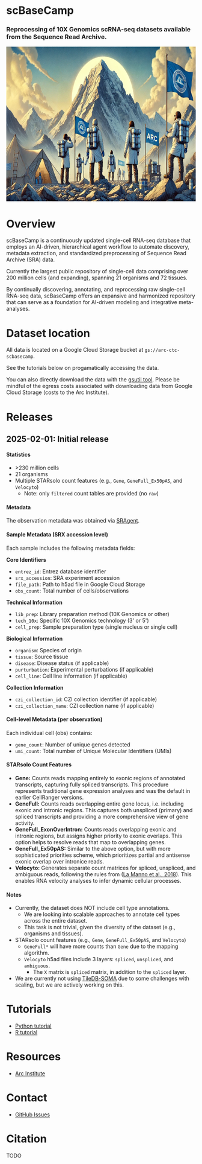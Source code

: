 scBaseCamp
==========

### Reprocessing of 10X Genomics scRNA-seq datasets available from the Sequence Read Archive.

<a href="https://arcinstitute.org/manuscripts//scBaseCamp">
  <img src="./img/scBaseCamp1.png" alt="scBaseCamp" width="720" height="410">
</a>


# Overview

scBaseCamp is a continuously updated single-cell RNA-seq database that employs an AI-driven, hierarchical agent workflow to automate discovery, metadata extraction, and standardized preprocessing of Sequence Read Archive (SRA) data.

Currently the largest public repository of single-cell data comprising over 200 million cells (and expanding), spanning 21 organisms and 72 tissues.

By continually discovering, annotating, and reprocessing raw single-cell RNA-seq data, scBaseCamp offers an expansive and harmonized repository that can serve as a foundation for AI-driven modeling and integrative meta-analyses.


# Dataset location

All data is located on a Google Cloud Storage bucket at `gs://arc-ctc-scbasecamp`.

See the tutorials below on progamatically accessing the data.

You can also directly download the data with the [gsutil tool](https://cloud.google.com/storage/docs/gsutil).
Please be mindful of the egress costs associated with downloading data from Google Cloud Storage (costs to the Arc Institute).


# Releases

## 2025-02-01: Initial release

#### Statistics

* \>230 million cells
* 21 organisms
* Multiple STARsolo count features (e.g., `Gene`, `GeneFull_Ex50pAS`, and `Velocyto`)
  * Note: only `filtered` count tables are provided (no `raw`)

#### Metadata

The observation metadata was obtained via [SRAgent](https://github.com/ArcInstitute/SRAgent).

#### Sample Metadata (SRX accession level)

Each sample includes the following metadata fields:

**Core Identifiers**
* `entrez_id`: Entrez database identifier
* `srx_accession`: SRA experiment accession
* `file_path`: Path to h5ad file in Google Cloud Storage
* `obs_count`: Total number of cells/observations

**Technical Information**
* `lib_prep`: Library preparation method (10X Genomics or other)
* `tech_10x`: Specific 10X Genomics technology (3' or 5')
* `cell_prep`: Sample preparation type (single nucleus or single cell)

**Biological Information**
* `organism`: Species of origin
* `tissue`: Source tissue
* `disease`: Disease status (if applicable)
* `purturbation`: Experimental perturbations (if applicable)
* `cell_line`: Cell line information (if applicable)

**Collection Information**
* `czi_collection_id`: CZI collection identifier (if applicable)
* `czi_collection_name`: CZI collection name (if applicable)

#### Cell-level Metadata (per observation)

Each individual cell (obs) contains:
* `gene_count`: Number of unique genes detected
* `umi_count`: Total number of Unique Molecular Identifiers (UMIs)

#### STARsolo Count Features

* **Gene:** Counts reads mapping entirely to exonic regions of annotated transcripts, capturing fully spliced
transcripts. This procedure represents traditional gene expression analyses and was the default in earlier
CellRanger versions.
* **GeneFull:** Counts reads overlapping entire gene locus, i.e. including exonic and intronic regions. This
captures both unspliced (primary) and spliced transcripts and providing a more comprehensive view of
gene activity.
* **GeneFull_ExonOverIntron:** Counts reads overlapping exonic and intronic regions, but assigns higher
priority to exonic overlaps. This option helps to resolve reads that map to overlapping genes.
* **GeneFull_Ex50pAS:** Similar to the above option, but with more sophisticated priorities scheme, which
prioritizes partial and antisense exonic overlap over intronice reads.
* **Velocyto:** Generates separate count matrices for spliced, unspliced, and ambiguous reads, following
the rules from ([La Manno et al., 2018](https://doi.org/10.1038/s41586-018-0414-6)). 
This enables RNA velocity analyses to infer dynamic cellular processes.

#### Notes

* Currently, the dataset does NOT include cell type annotations.
  * We are looking into scalable approaches to annotate cell types across the entire dataset.
  * This task is not trivial, given the diversity of the dataset (e.g., organisms and tissues).
* STARsolo count features (e.g., `Gene`, `GeneFull_Ex50pAS`, and `Velocyto`)
  * `GeneFull*` will have more counts than `Gene` due to the mapping algorithm.
  * `Velocyto` h5ad files include 3 layers: `spliced`, `unspliced`, and `ambiguous`.
     * The `X` matrix is `spliced` matrix, in addition to the `spliced` layer.
* We are currently not using [TileDB-SOMA](https://tiledbsoma.readthedocs.io/en/latest/index.html)
  due to some challenges with scaling, but we are actively working on this.



# Tutorials

* [Python tutorial](./tutorial-py.ipynb)
* [R tutorial](./tutorial-R.ipynb)


# Resources

* [Arc Institute](https://arcinstitute.org)


# Contact

* [GitHub Issues](https://github.com/ArcInstitute/arc-virtual-cell-atlas/issues)


# Citation

TODO